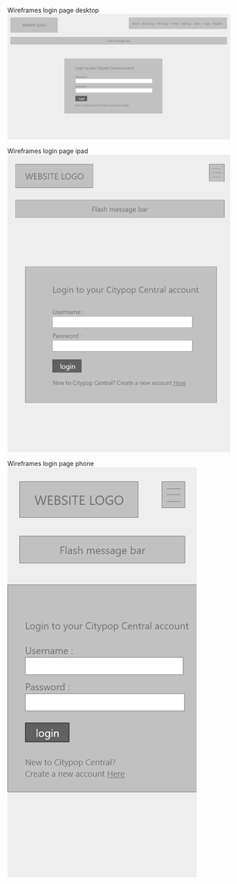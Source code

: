 


<span>Wireframes login page desktop</span><br>
<img src="login-desktop.png" alt="Wireframes login page desktop">

<span>Wireframes login page ipad</span><br>
<img src="login-ipad.png" alt="Wireframes login page ipad">

<span>Wireframes login page phone</span><br>
<img src="login-phone.png" alt="Wireframes login page phone">